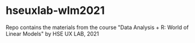 # hseuxlab-wlm2021
Repo contains the materials from the course "Data Analysis + R: World of Linear Models" by HSE UX LAB, 2021

